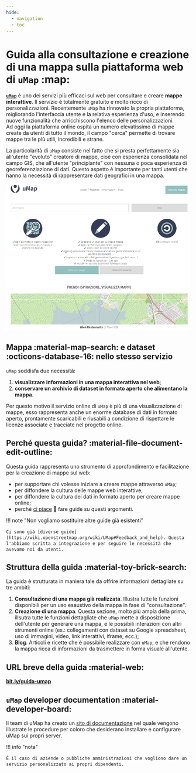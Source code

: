 ```yaml
---
hide:
  - navigation
  - toc
---
```


# **Guida alla consultazione e creazione di una mappa sulla piattaforma web di `uMap`** :map:

[**`uMap`**](https://umap.openstreetmap.fr/it/) è uno dei servizi più efficaci sul web per consultare e creare **mappe interattive**.
Il servizio è totalmente gratuito e molto ricco di personalizzazioni.
Recentemente `uMap` ha rinnovato la propria piattaforma, migliorando l'interfaccia utente e la relativa esperienza d'uso, e inserendo nuove funzionalità che arricchiscono l'elenco delle personalizzazioni.<br>
Ad oggi la piattaforma online ospita un numero elevatissimo di mappe create da utenti di tutto il mondo, il campo "cerca" permette di trovare mappe tra le più utili, incredibili e strane.

La particolarità di `uMap` consiste nel fatto che si presta perfettamente sia all'utente "evoluto" creatore di mappe, cioè con esperienza consolidata nel campo GIS, che all'utente "principiante" con nessuna o poca esperienza di georeferenziazione di dati. Questo aspetto è importante per tanti utenti che hanno la necessità di rappresentare dati geografici in una mappa.

![](img/umap-homepage.PNG)


## Mappa  :material-map-search: e dataset :octicons-database-16: nello stesso servizio

`uMap` soddisfa due necessità:

   1. **visualizzare informazioni in una mappa interattiva nel web**;
   2. **conservare un archivio di dataset in formato aperto che alimentano la mappa**.

Per questo motivo il servizio online di `uMap` è più di una visualizzazione di mappe, esso rappresenta anche un enorme database di dati in formato aperto, prontamente scaricabili e riusabili a condizione di rispettare le licenze associate e tracciate nel progetto online.


## Perché questa guida? :material-file-document-edit-outline:

Questa guida rappresenta uno strumento di approfondimento e facilitazione per la creazione di mappe sul web:

* per supportare chi volesse iniziare a creare mappe attraverso `uMap`;
* per diffondere la cultura delle mappe web interattive;
* per diffondere la cultura dei dati in formato aperto per creare mappe online;
* perché [ci piace](https://opendatasicilia.github.io/guida-umap/informazioni/#chi-siamo) :blue_heart: fare guide su questi argomenti.

!!! note "Non vogliamo sostituire altre guide già esistenti"

    Ci sono già [diverse guide](https://wiki.openstreetmap.org/wiki/UMap#Feedback_and_help). Questa l'abbiamo scritta a integrazione e per seguire le necessità che avevamo noi da utenti.

## Struttura della guida :material-toy-brick-search:

La guida è strutturata in maniera tale da offrire informazioni dettagliate su tre ambiti:

  1. **Consultazione di una mappa già realizzata**. Illustra tutte le funzioni disponibili per un uso esaustivo della mappa in fase di "consultazione".
  2. **Creazione di una mappa**. Questa sezione, molto più ampia della prima, illsutra tutte le funzioni dettagliate che `uMap` mette a disposizione dell'utente per generare una mappa, e le possibili interazioni con altri strumenti online (es.: collegamenti con dataset su Google spreadsheet, uso di immagini, video, link interattivi, iframe, ecc.);
  3. **Blog**. Articoli e ricette che è possibile realizzare con `uMap`, e che rendono la mappa ricca di informazioni da trasmettere in forma visuale all'utente.



## URL breve della guida :material-web:

[**bit.ly/guida-umap**](https://bit.ly/guida-umap)


## `uMap` developer documentation  :material-developer-board:

Il team di uMap ha creato un [sito di documentazione](https://umap-project.readthedocs.io/en/master/) nel quale vengono illustrate le procedure per coloro che desiderano installare e configurare uMap sui propri server.

!!! info "nota"

    È il caso di aziende o pubbliche amministrazioni che vogliono dare un servizio personalizzato ai propri dipendenti.





